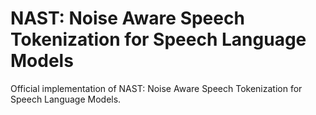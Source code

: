 # NAST: Noise Aware Speech Tokenization for Speech Language Models
Official implementation of NAST: Noise Aware Speech Tokenization for Speech Language Models.
